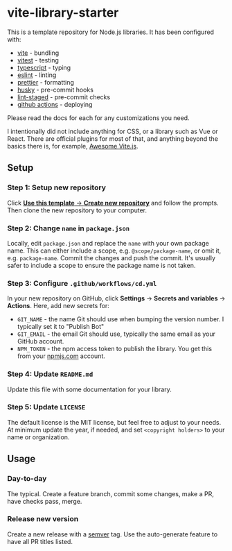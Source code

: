 # vite-library-starter

This is a template repository for Node.js libraries. It has been configured with:

- [vite](https://vitejs.dev/) - bundling
- [vitest](https://vitest.dev/) - testing
- [typescript](https://www.typescriptlang.org/docs/) - typing
- [eslint](https://eslint.org/) - linting
- [prettier](https://prettier.io/) - formatting
- [husky](https://typicode.github.io/husky/) - pre-commit hooks
- [lint-staged](https://github.com/okonet/lint-staged) - pre-commit checks
- [github actions](https://docs.github.com/en/actions) - deploying

Please read the docs for each for any customizations you need.

I intentionally did not include anything for CSS, or a library such as Vue or React. There are official plugins for most of that, and anything beyond the basics there is, for example, [Awesome Vite.js](https://github.com/vitejs/awesome-vite).

## Setup

### Step 1: Setup new repository

Click [**Use this template** → **Create new repository**](https://github.com/smonn/vite-library-starter/generate) and follow the prompts. Then clone the new repository to your computer.

### Step 2: Change `name` in `package.json`

Locally, edit `package.json` and replace the `name` with your own package name. This can either include a scope, e.g. `@scope/package-name`, or omit it, e.g. `package-name`. Commit the changes and push the commit. It's usually safer to include a scope to ensure the package name is not taken.

### Step 3: Configure `.github/workflows/cd.yml`

In your new repository on GitHub, click **Settings** → **Secrets and variables** → **Actions**. Here, add new secrets for:

- `GIT_NAME` - the name Git should use when bumping the version number. I typically set it to "Publish Bot"
- `GIT_EMAIL` - the email Git should use, typically the same email as your GitHub account.
- `NPM_TOKEN` - the npm access token to publish the library. You get this from your [npmjs.com](https://www.npmjs.com/) account.

### Step 4: Update `README.md`

Update this file with some documentation for your library.

### Step 5: Update `LICENSE`

The default license is the MIT license, but feel free to adjust to your needs. At minimum update the year, if needed, and set `<copyright holders>` to your name or organization.

## Usage

### Day-to-day

The typical. Create a feature branch, commit some changes, make a PR, have checks pass, merge.

### Release new version

Create a new release with a [semver](https://semver.org/) tag. Use the auto-generate feature to have all PR titles listed.
